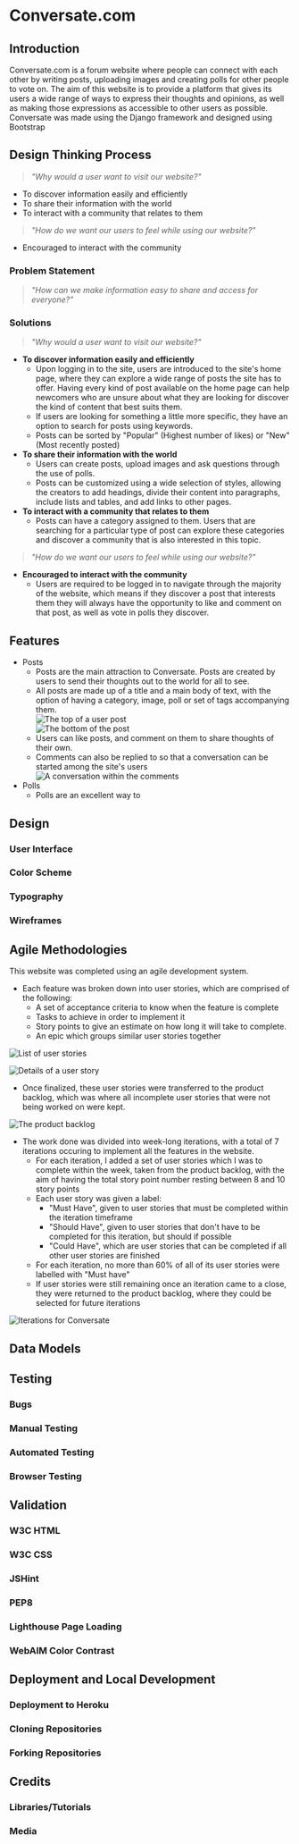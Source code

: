 # Conversate&#46;com

## Introduction

Conversate&#46;com is a forum website where people can connect with each other by writing posts, uploading images and creating polls for other people to vote on. The aim of this website is to provide a platform that gives its users a wide range of ways to express their thoughts and opinions, as well as making those expressions as accessible to other users as possible. Conversate was made using the Django framework and designed using Bootstrap

## Design Thinking Process

> *"Why would a user want to visit our website?"*

- To discover information easily and efficiently
- To share their information with the world
- To interact with a community that relates to them

> *"How do we want our users to feel while using our website?"*

- Encouraged to interact with the community

### Problem Statement

> *"How can we make information easy to share and access for everyone?"*

### Solutions

> *"Why would a user want to visit our website?"*

- **To discover information easily and efficiently**
  - Upon logging in to the site, users are introduced to the site's home page, where they can explore a wide range of posts the site has to offer. Having every kind of post available on the home page can help newcomers who are unsure about what they are looking for discover the kind of content that best suits them.
  - If users are looking for something a little more specific, they have an option to search for posts using keywords.
  - Posts can be sorted by "Popular" (Highest number of likes) or "New" (Most recently posted)
- **To share their information with the world**
  - Users can create posts, upload images and ask questions through the use of polls.
  - Posts can be customized using a wide selection of styles, allowing the creators to add headings, divide their content into paragraphs, include lists and tables, and add links to other pages.
- **To interact with a community that relates to them**
  - Posts can have a category assigned to them. Users that are searching for a particular type of post can explore these categories and discover a community that is also interested in this topic.

> *"How do we want our users to feel while using our website?"*

- **Encouraged to interact with the community**
  - Users are required to be logged in to navigate through the majority of the website, which means if they discover a post that interests them they will always have the opportunity to like and comment on that post, as well as vote in polls they discover.

## Features

- Posts
  - Posts are the main attraction to Conversate. Posts are created by users to send their thoughts out to the world for all to see.
  - All posts are made up of a title and a main body of text, with the option of having a category, image, poll or set of tags accompanying them.<br>![The top of a user post](readme_images/features/post_top.JPG)<br>![The bottom of the post](readme_images/features/post_bottom.JPG)
  - Users can like posts, and comment on them to share thoughts of their own.
  - Comments can also be replied to so that a conversation can be started among the site's users
![A conversation within the comments](readme_images/features/comments.JPG)
- Polls
  - Polls are an excellent way to 

## Design

### User Interface

### Color Scheme

### Typography

### Wireframes

## Agile Methodologies

This website was completed using an agile development system.

- Each feature was broken down into user stories, which are comprised of the following:
  - A set of acceptance criteria to know when the feature is complete
  - Tasks to achieve in order to implement it
  - Story points to give an estimate on how long it will take to complete.
  - An epic which groups similar user stories together

![List of user stories](readme_images/agile/user_stories.JPG)

![Details of a user story](readme_images/agile/user_story_details.JPG)

- Once finalized, these user stories were transferred to the product backlog, which was where all incomplete user stories that were not being worked on were kept.

![The product backlog](readme_images/agile/product_backlog.JPG)

- The work done was divided into week-long iterations, with a total of 7 iterations occuring to implement all the features in the website.
  - For each iteration, I added a set of user stories which I was to complete within the week, taken from the product backlog, with the aim of having the total story point number resting between 8 and 10 story points
  - Each user story was given a label:
    - "Must Have", given to user stories that must be completed within the iteration timeframe
    - "Should Have", given to user stories that don't have to be completed for this iteration, but should if possible
    - "Could Have", which are user stories that can be completed if all other user stories are finished
  - For each iteration, no more than 60% of all of its user stories were labelled with "Must have"
  - If user stories were still remaining once an iteration came to a close, they were returned to the product backlog, where they could be selected for future iterations

![Iterations for Conversate](readme_images/agile/iterations.JPG)

## Data Models

## Testing

### Bugs

### Manual Testing

### Automated Testing

### Browser Testing

## Validation

### W3C HTML

### W3C CSS

### JSHint

### PEP8

### Lighthouse Page Loading

### WebAIM Color Contrast

## Deployment and Local Development

### Deployment to Heroku

### Cloning Repositories

### Forking Repositories

## Credits

### Libraries/Tutorials

### Media
